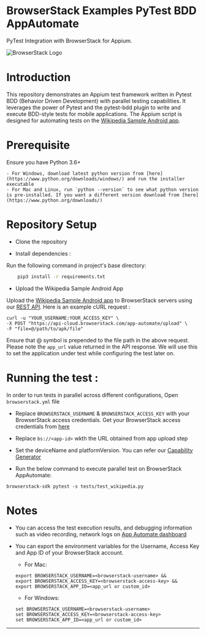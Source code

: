 # BrowserStack Examples PyTest BDD AppAutomate

PyTest Integration with BrowserStack for Appium.

![BrowserStack Logo](https://d98b8t1nnulk5.cloudfront.net/production/images/layout/logo-header.png?1469004780)

# Introduction

This repository demonstrates an Appium test framework written in Pytest BDD (Behavior Driven Development) with parallel testing capabilities. It leverages the power of Pytest and the pytest-bdd plugin to write and execute BDD-style tests for mobile applications. 
The Appium script is designed for automating tests on the [Wikipedia Sample Android app](https://www.browserstack.com/app-automate/sample-apps/android/WikipediaSample.apk). 

# Prerequisite

Ensure you have Python 3.6+
    
    - For Windows, download latest python version from [here](https://www.python.org/downloads/windows/) and run the installer executable
    - For Mac and Linux, run `python --version` to see what python version is pre-installed. If you want a different version download from [here](https://www.python.org/downloads/)

# Repository Setup

- Clone the repository

- Install dependencies :

Run the following command in project's base directory:
```sh
    pip3 install -r requirements.txt
```

- Upload the Wikipedia Sample Android App

Upload the [Wikipedia Sample Android app](https://www.browserstack.com/app-automate/sample-apps/android/WikipediaSample.apk) to BrowserStack servers using our [REST API](https://www.browserstack.com/docs/app-automate/api-reference/appium/apps#upload-an-app). Here is an example cURL request :

```
curl -u "YOUR_USERNAME:YOUR_ACCESS_KEY" \
-X POST "https://api-cloud.browserstack.com/app-automate/upload" \
-F "file=@/path/to/apk/file"
```

Ensure that @ symbol is prepended to the file path in the above request. Please note the `app_url` value returned in the API response. We will use this to set the application under test while configuring the test later on.

# Running the test :

In order to run tests in parallel across different configurations, Open `browserstack.yml` file

- Replace `BROWSERSTACK_USERNAME` & `BROWSERSTACK_ACCESS_KEY` with your BrowserStack access credentials. Get your BrowserStack access credentials from [here](https://www.browserstack.com/accounts/settings)

- Replace `bs://<app-id>` wkth the URL obtained from app upload step

- Set the deviceName and platformVersion. You can refer our [Capability Generator](https://www.browserstack.com/app-automate/capabilities)
    
- Run the below command to execute parallel test on BrowserStack AppAutomate:
```
browserstack-sdk pytest -s tests/test_wikipedia.py
```

# Notes
- You can access the test execution results, and debugging information such as video recording, network logs on [App Automate dashboard](https://app-automate.browserstack.com/dashboard)

- You can export the environment variables for the Username, Access Key and App ID of your BrowserStack account.

    - For Mac: 
    ```
    export BROWSERSTACK_USERNAME=<browserstack-username> &&
    export BROWSERSTACK_ACCESS_KEY=<browserstack-access-key> &&
    export BROWSERSTACK_APP_ID=<app_url or custom_id>
    ```
    - For Windows:
    ```
    set BROWSERSTACK_USERNAME=<browserstack-username> 
    set BROWSERSTACK_ACCESS_KEY=<browserstack-access-key> 
    set BROWSERSTACK_APP_ID=<app_url or custom_id>
    ```

---
